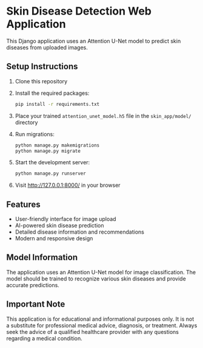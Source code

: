 # Skin Disease Detection Web Application

This Django application uses an Attention U-Net model to predict skin diseases from uploaded images.

## Setup Instructions

1. Clone this repository
2. Install the required packages:

   ```bash
   pip install -r requirements.txt
   ```

3. Place your trained `attention_unet_model.h5` file in the `skin_app/model/` directory
4. Run migrations:

   ```bash
   python manage.py makemigrations
   python manage.py migrate
   ```

5. Start the development server:

   ```bash
   python manage.py runserver
   ```

6. Visit http://127.0.0.1:8000/ in your browser

## Features

- User-friendly interface for image upload
- AI-powered skin disease prediction
- Detailed disease information and recommendations
- Modern and responsive design

## Model Information

The application uses an Attention U-Net model for image classification. The model should be trained to recognize various skin diseases and provide accurate predictions.

## Important Note

This application is for educational and informational purposes only. It is not a substitute for professional medical advice, diagnosis, or treatment. Always seek the advice of a qualified healthcare provider with any questions regarding a medical condition.
